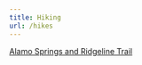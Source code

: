 ```yaml
---
title: Hiking
url: /hikes
---
```


[Alamo Springs and Ridgeline Trail](/hikes/alamo-springs-ridgeline)